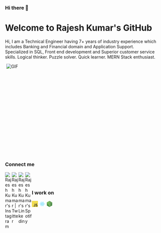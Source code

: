 ### Hi there 👋

# Welcome to Rajesh Kumar's GitHub

Hi, I am a Technical Engineer having 7+ years of industry experience which includes Banking and Financial domain and Application Support. Specialized in SQL, Front end development and Superior customer service skills. Logical thinker. Puzzle solver. Quick learner. MERN Stack enthusiast.

<!--
**RajeshKumarThankaraj/RajeshKumarThankaraj** is a ✨ _special_ ✨ repository because its `README.md` (this file) appears on your GitHub profile.

Here are some ideas to get you started:

- 🔭 I’m currently working on ...
- 🌱 I’m currently learning ...
- 👯 I’m looking to collaborate on ...
- 🤔 I’m looking for help with ...
- 💬 Ask me about ...
- 📫 How to reach me: ...
- 😄 Pronouns: ...
- ⚡ Fun fact: ...
-->
<img align="right" alt="GIF" src="https://github.com/abhisheknaiidu/abhisheknaiidu/blob/master/code.gif?raw=true" width="500" height="320" />


### Connect me
<a href="https://www.instagram.com/rajeshkumar_thankaraja/">
  <img align="left" alt="Rajesh Kumar's Instagram" width="22px" src="https://raw.githubusercontent.com/hussainweb/hussainweb/main/icons/instagram.png" />
</a>
<a href="https://twitter.com/RajeshKumarT_91">
  <img align="left" alt="Rajesh Kumar | Twitter" width="22px" src="https://raw.githubusercontent.com/peterthehan/peterthehan/master/assets/twitter.svg" />
</a>
<a href="https://www.linkedin.com/in/rajesh-kumar-thankaraj-204567177/">
  <img align="left" alt="Rajesh Kumar's Linkedin" width="22px" src="https://raw.githubusercontent.com/peterthehan/peterthehan/master/assets/linkedin.svg" />
</a>
<a href="https://open.spotify.com/user/e90fe4zsndbm6xoe2t7t8kogf?si=WaLKpwvWTle0btle2qPb6g">
  <img align="left" alt="Rajesh Kumar's Spotify" width="22px" src="https://raw.githubusercontent.com/peterthehan/peterthehan/master/assets/spotify.svg" />
</a>


<br />
<br />

### I work on 

<code><img height="20" src="https://raw.githubusercontent.com/github/explore/80688e429a7d4ef2fca1e82350fe8e3517d3494d/topics/javascript/javascript.png"></code>
<code><img height="20" src="https://raw.githubusercontent.com/github/explore/80688e429a7d4ef2fca1e82350fe8e3517d3494d/topics/react/react.png"></code>
<code><img height="20" src="https://raw.githubusercontent.com/github/explore/80688e429a7d4ef2fca1e82350fe8e3517d3494d/topics/nodejs/nodejs.png"></code> 




<!--![Rajesh Kumar's github stats](https://github-readme-stats.vercel.app/api?username=RajeshKumarThankaraj)-->
